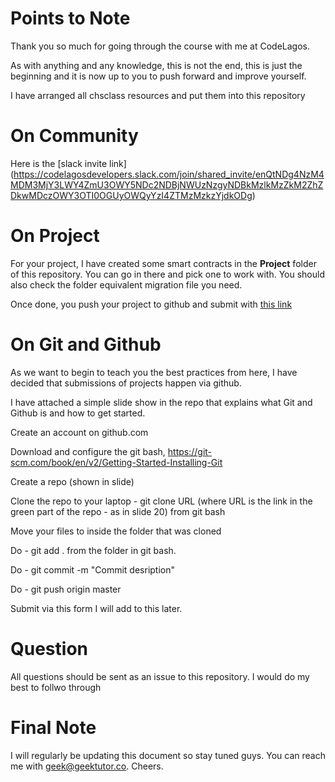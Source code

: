 # Points to Note

Thank you so much for going through the course with me at CodeLagos.

As with anything and any knowledge, this is not the end, this is just the beginning and it is now up to you to push forward and improve yourself.

I have arranged all chsclass resources and put them into this repository

# On Community

Here is the [slack invite link] (https://codelagosdevelopers.slack.com/join/shared_invite/enQtNDg4NzM4MDM3MjY3LWY4ZmU3OWY5NDc2NDBjNWUzNzgyNDBkMzlkMzZkM2ZhZDkwMDczOWY3OTI0OGUyOWQyYzI4ZTMzMzkzYjdkODg)

# On Project

For your project, I have created some smart contracts in the **Project** folder of this repository. You can go in there and pick one to work with. You should also check the folder equivalent migration file you need.

Once done, you push your project to github and submit with [this link](https://docs.google.com/forms/d/e/1FAIpQLSdqVxZ9QIz_u88mhCGZ0NU3JwG4OJTVOkVc0QuAfCCw3bjuzQ/viewform)


# On Git and Github

As we want to begin to teach you the best practices from here, I have decided that submissions of projects happen via github.

I have attached a simple slide show in the repo that explains what Git and Github is and how to get started.

Create an account on github.com

Download and configure the git bash, https://git-scm.com/book/en/v2/Getting-Started-Installing-Git

Create a repo (shown in slide)

Clone the repo to your laptop - git clone URL 
(where URL is the link in the green part of the repo - as in slide 20) from git bash

Move your files to inside the folder that was cloned

Do - git add . from the folder in git bash.

Do - git commit -m "Commit desription"

Do - git push origin master

Submit via this form I will add to this later.

# Question

All questions should be sent as an issue to this repository. I would do my best to follwo through

# Final Note

I will regularly be updating this document so stay tuned guys. You can reach me with [geek@geektutor.co](mailto:geek@geektutor.co). Cheers.
